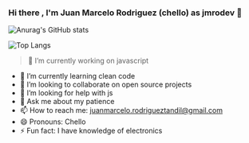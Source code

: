 ### Hi there , I'm Juan Marcelo Rodriguez (chello) as jmrodev 👋



![Anurag's GitHub stats](https://github-readme-stats.vercel.app/api?username=jmrodev&theme=dark)



![Top Langs](https://github-readme-stats.vercel.app/api/top-langs/?username=jmrodev&theme=dark)



> 🔭 I’m currently working on javascript
- 🌱 I’m currently learning clean code
- 👯 I’m looking to collaborate on open source projects
- 🤔 I’m looking for help with js
- 💬 Ask me about my patience
- 📫 How to reach me: juanmarcelo.rodrigueztandil@gmail.com
- 😄 Pronouns: Chello
- ⚡ Fun fact: I have knowledge of electronics

